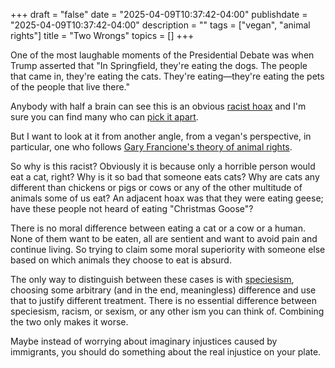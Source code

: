 +++
draft = "false"
date = "2025-04-09T10:37:42-04:00"
publishdate = "2025-04-09T10:37:42-04:00"
description = ""
tags = ["vegan", "animal rights"]
title = "Two Wrongs"
topics = []
+++

One of the most laughable moments of the Presidential Debate was when Trump asserted that "In Springfield, they're eating the dogs. The people that came in, they're eating the cats. They're eating—they're eating the pets of the people that live there."

Anybody with half a brain can see this is an obvious
[racist hoax](https://en.wikipedia.org/wiki/Springfield,_Ohio,_cat-eating_hoax) and I'm sure you can find many who can [pick it apart](https://www.politifact.com/article/2024/dec/17/theyre-eating-the-pets-trump-vance-earn-politifact/).

But I want to look at it from another angle, from a vegan's perspective, in particular, one who follows [Gary Francione's theory of animal rights](https://en.wikipedia.org/wiki/Gary_L._Francione).

So why is this racist?  Obviously it is because only a horrible person would eat a cat, right?  Why is it so bad that someone eats cats?  Why are cats any different than chickens or pigs or cows or any of the other multitude of animals some of us eat?   An adjacent hoax was that they were eating geese; have these people not heard of eating "Christmas Goose"?

There is no moral difference between eating a cat or a cow or a human.  None of them want to be eaten, all are sentient and want to avoid pain and continue living.  So trying to claim some moral superiority with someone else based on which animals they choose to eat is absurd.

The only way to distinguish between these cases is with [speciesism](https://en.wikipedia.org/wiki/Speciesism), choosing some arbitrary (and in the end, meaningless) difference and use that to justify different treatment.  There is no essential difference between speciesism, racism, or sexism, or any other ism you can think of.  Combining the two only makes it worse.

Maybe instead of worrying about imaginary injustices caused by immigrants, you should do something about the real injustice on your plate.








